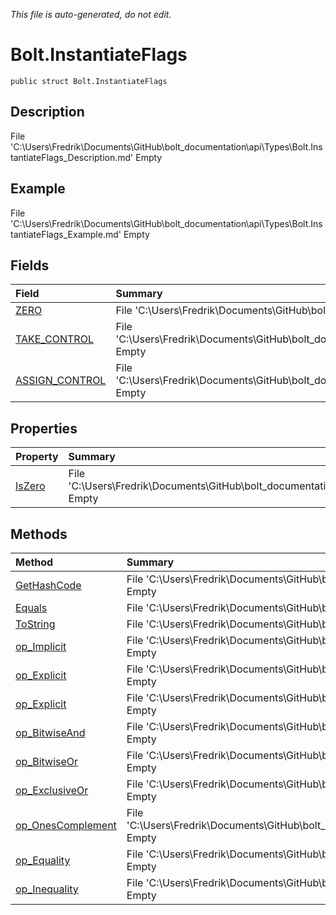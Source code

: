 *This file is auto-generated, do not edit.*

# Bolt.InstantiateFlags
`public struct Bolt.InstantiateFlags`
## Description
File 'C:\Users\Fredrik\Documents\GitHub\bolt_documentation\api\Types\Bolt.InstantiateFlags_Description.md' Empty
## Example
File 'C:\Users\Fredrik\Documents\GitHub\bolt_documentation\api\Types\Bolt.InstantiateFlags_Example.md' Empty
## Fields
| Field | Summary |
|:-----|:--------|
|[ZERO](Bolt.InstantiateFlags/F/ZERO.md)|File 'C:\Users\Fredrik\Documents\GitHub\bolt_documentation\api\Types\Bolt.InstantiateFlags\F\ZERO_Summary.md' Empty|
|[TAKE_CONTROL](Bolt.InstantiateFlags/F/TAKE_CONTROL.md)|File 'C:\Users\Fredrik\Documents\GitHub\bolt_documentation\api\Types\Bolt.InstantiateFlags\F\TAKE_CONTROL_Summary.md' Empty|
|[ASSIGN_CONTROL](Bolt.InstantiateFlags/F/ASSIGN_CONTROL.md)|File 'C:\Users\Fredrik\Documents\GitHub\bolt_documentation\api\Types\Bolt.InstantiateFlags\F\ASSIGN_CONTROL_Summary.md' Empty|
## Properties
| Property | Summary |
|:-----|:--------|
|[IsZero](Bolt.InstantiateFlags/P/IsZero.md)|File 'C:\Users\Fredrik\Documents\GitHub\bolt_documentation\api\Types\Bolt.InstantiateFlags\P\IsZero_Summary.md' Empty|
## Methods
| Method | Summary |
|:-----|:--------|
|[GetHashCode](Bolt.InstantiateFlags/M/GetHashCode.md)|File 'C:\Users\Fredrik\Documents\GitHub\bolt_documentation\api\Types\Bolt.InstantiateFlags\M\GetHashCode_Summary.md' Empty|
|[Equals](Bolt.InstantiateFlags/M/Equals.md)|File 'C:\Users\Fredrik\Documents\GitHub\bolt_documentation\api\Types\Bolt.InstantiateFlags\M\Equals_Summary.md' Empty|
|[ToString](Bolt.InstantiateFlags/M/ToString.md)|File 'C:\Users\Fredrik\Documents\GitHub\bolt_documentation\api\Types\Bolt.InstantiateFlags\M\ToString_Summary.md' Empty|
|[op_Implicit](Bolt.InstantiateFlags/M/op_Implicit.md)|File 'C:\Users\Fredrik\Documents\GitHub\bolt_documentation\api\Types\Bolt.InstantiateFlags\M\op_Implicit_Summary.md' Empty|
|[op_Explicit](Bolt.InstantiateFlags/M/op_Explicit.md)|File 'C:\Users\Fredrik\Documents\GitHub\bolt_documentation\api\Types\Bolt.InstantiateFlags\M\op_Explicit_Summary.md' Empty|
|[op_Explicit](Bolt.InstantiateFlags/M/op_Explicit.md)|File 'C:\Users\Fredrik\Documents\GitHub\bolt_documentation\api\Types\Bolt.InstantiateFlags\M\op_Explicit_Summary.md' Empty|
|[op_BitwiseAnd](Bolt.InstantiateFlags/M/op_BitwiseAnd.md)|File 'C:\Users\Fredrik\Documents\GitHub\bolt_documentation\api\Types\Bolt.InstantiateFlags\M\op_BitwiseAnd_Summary.md' Empty|
|[op_BitwiseOr](Bolt.InstantiateFlags/M/op_BitwiseOr.md)|File 'C:\Users\Fredrik\Documents\GitHub\bolt_documentation\api\Types\Bolt.InstantiateFlags\M\op_BitwiseOr_Summary.md' Empty|
|[op_ExclusiveOr](Bolt.InstantiateFlags/M/op_ExclusiveOr.md)|File 'C:\Users\Fredrik\Documents\GitHub\bolt_documentation\api\Types\Bolt.InstantiateFlags\M\op_ExclusiveOr_Summary.md' Empty|
|[op_OnesComplement](Bolt.InstantiateFlags/M/op_OnesComplement.md)|File 'C:\Users\Fredrik\Documents\GitHub\bolt_documentation\api\Types\Bolt.InstantiateFlags\M\op_OnesComplement_Summary.md' Empty|
|[op_Equality](Bolt.InstantiateFlags/M/op_Equality.md)|File 'C:\Users\Fredrik\Documents\GitHub\bolt_documentation\api\Types\Bolt.InstantiateFlags\M\op_Equality_Summary.md' Empty|
|[op_Inequality](Bolt.InstantiateFlags/M/op_Inequality.md)|File 'C:\Users\Fredrik\Documents\GitHub\bolt_documentation\api\Types\Bolt.InstantiateFlags\M\op_Inequality_Summary.md' Empty|
